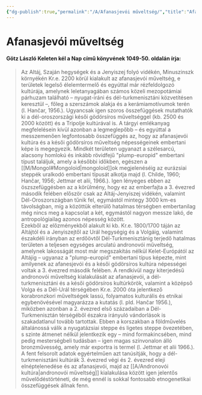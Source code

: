 ```yaml
---
{"dg-publish":true,"permalink":"/A/Afanasjevói műveltség/","title":"Afanasjevói műveltség","tags":["dg_uploaded"],"created":"2023-11-06T01:55","updated":"2023-11-08T03:27"}
---
```



# Afanasjevói műveltség

#### Götz László Keleten kél a Nap című könyvének 1049-50. oldalán írja:

> Az Altáj, Szaján hegységek és a Jenyiszej folyó vidékén, Minuszinszk környékén Kr.e. 2200 körül kialakult az afanasjevói műveltség, e területek legelső élelemtermelő és egyúttal már rézfeldolgozó kultúrája, amelynek leletanyagában számos közeli mezopotámiai párhuzam található – nyugat-iráni és dél-turkmenisztáni közvetítésen keresztül –, főleg a szerszámok alakja és a kerámiamotívumok terén (l. Hančar, 1956.). Ugyancsak igen szoros összefüggések mutathatók ki a dél-oroszországi késői gödörsíros műveltséggel (kb. 2500 és 2000 között) és a Tripolje kultúrával is. A tárgyi emlékanyag megfelelésein kívül azonban a legmeglepőbb – és egyúttal a messzemenően legfontosabb összefüggés az, hogy az afanasjevói kultúra és a késői gödörsíros műveltség népességeinek embertani képe is megegyezik. Mindkét területen ugyanazt a szélesarcú, alacsony homlokú és inkább rövidfejű "plump-europid" embertani típust találjuk, amely a későbbi időkben, egészen a [[M/Mongol#Mongoloid\|mongoloid]]ok megjelenéséig az eurázsiai steppék uralkodó embertani típusát alkotja majd (l. Childe, 1960; Hančar, 1956; Jettmar et alii, 1966.). Igen lényeges ebben az öszszefüggésben az a körülmény, hogy ez az emberfajta a 3. évezred második felében először csak az Altáj-Jenyiszej vidékén, valamint Dél-Oroszországban tűnik fel, egymástól mintegy 3000 km-es távolságban, míg a közöttük elterülő hatalmas térségben embertanilag még nincs meg a kapcsolat a két, egymástól nagyon messze lakó, de antropológiailag azonos népesség között.  
> Ezekből az előzményekből alakult ki kb. Kr.e. 1800/1700 táján az Altájtól és a Jenyiszejtől az Urál hegységig és a Volgáig, valamint északdéli irányban az erdőövtől Dél-Turkmenisztánig terjedő hatalmas területen a teljesen egységes arculatú andronovói műveltség, amelynek lakosságát most már megszakítás nélkül Kelet-Európától az Altájig – ugyanaz a "plump-europid" embertani típus képezte, mint amilyenek az afanesjevói és a késői gödörsíros kultúra népességei voltak a 3. évezred második felében. A rendkívül nagy kiterjedésű andronovói műveltség kialakulását az afanasjevói, a dél-turkmenisztáni és a késői gödörsíros kultúrkörök, valamint a középső Volga és a Dél-Urál térségében Kr.e. 2000 óta jelentkező korabronzkori műveltségek lassú, folyamatos kulturális és etnikai egybenövésével magyarázza a kutatás (l. pld. Hančar 1956.), miközben azonban a 2. évezred első századaiban a Dél-Turkmenisztán térségéből északra irányuló vándorlások is szakadatlanul tovább tartottak. Ebben a korszakban a földművelés általánossá válik a nyugatázsiai steppe és ligetes steppe övezetében, s szinte átmenet nélkül jelentkezik egy – mind formakincsében, mind pedig mesterségbeli tudásban – igen magas színvonalon álló bronzművesség, amely már exportra is termel (l. Jettmar et alii 1966.).  
> A fent felsorolt adatok egyértelműen azt tanúsítják, hogy a dél-turkmenisztáni kultúrák 3. évezred végi és 2. évezred eleji elnéptelenedése és az afanasjevói, majd az [[A/Andronovói kultúra\|andronovói műveltség]] kialakulása között igen jelentős művelődéstörténeti, de még ennél is sokkal fontosabb etnogenetikai összefüggések állnak fenn.  